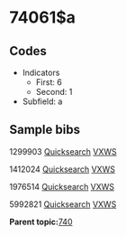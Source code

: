 # 74061$a

## Codes

-   Indicators
    -   First: 6
    -   Second: 1
-   Subfield: a

## Sample bibs

1299903 [Quicksearch](https://search.library.yale.edu/catalog/1299903) [VXWS](http://prodorbis.library.yale.edu:7014/vxws/GetHoldingsService?bibId=1299903)

1412024 [Quicksearch](https://search.library.yale.edu/catalog/1412024) [VXWS](http://prodorbis.library.yale.edu:7014/vxws/GetHoldingsService?bibId=1412024)

1976514 [Quicksearch](https://search.library.yale.edu/catalog/1976514) [VXWS](http://prodorbis.library.yale.edu:7014/vxws/GetHoldingsService?bibId=1976514)

5992821 [Quicksearch](https://search.library.yale.edu/catalog/5992821) [VXWS](http://prodorbis.library.yale.edu:7014/vxws/GetHoldingsService?bibId=5992821)

**Parent topic:**[740](../../tags/740/740.md)


